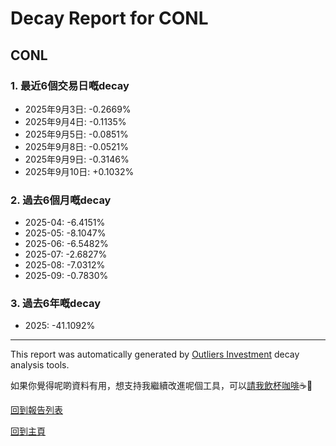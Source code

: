 # Decay Report for CONL

## CONL

### 1. 最近6個交易日嘅decay

- 2025年9月3日: -0.2669%
- 2025年9月4日: -0.1135%
- 2025年9月5日: -0.0851%
- 2025年9月8日: -0.0521%
- 2025年9月9日: -0.3146%
- 2025年9月10日: +0.1032%

### 2. 過去6個月嘅decay

- 2025-04: -6.4151%
- 2025-05: -8.1047%
- 2025-06: -6.5482%
- 2025-07: -2.6827%
- 2025-08: -7.0312%
- 2025-09: -0.7830%

### 3. 過去6年嘅decay

- 2025: -41.1092%

------------------------------
This report was automatically generated by [Outliers Investment](https://outliersecon.github.io/Outliers-Investment/) decay analysis tools.

如果你覺得呢啲資料有用，想支持我繼續改進呢個工具，可以[請我飲杯咖啡](https://buymeacoffee.com/outliersecon)☕🙏

[回到報告列表](https://outliersecon.github.io/Outliers-Investment/reports/reports_public)

[回到主頁](https://outliersecon.github.io/Outliers-Investment/)